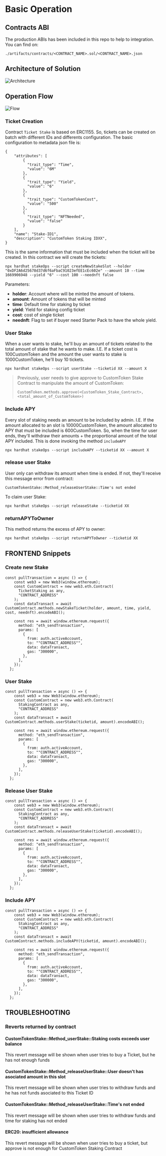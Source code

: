 # Basic Operation

## Contracts ABI

The production ABIs has been included in this repo to help to integration. You can find on:

`./artifacts/contracts/<CONTRACT_NAME>.sol/<CONTRACT_NAME>.json`

## Architecture of Solution

![Architecture](./img/Staking_Architecture.png)

## Operation Flow

![Flow](./img/StakeFlow.png)

### Ticket Creation

Contract `Ticket Stake` is based on ERC1155. So, tickets can be created on batch with different IDs and differents configuration. The basic configuration to metadata json file is:

```
{
    "attributes": [
        {
          "trait_type": "Time",
          "value": "6M"
        },
        {
          "trait_type": "Yield",
          "value": "6"
        },
        {
          "trait_type": "CustomTokenCost",
          "value": "500"
        },
        {
          "trait_type": "NFTNeeded",
          "value": "false"
        }
    ],
    "name": "Stake-ID1",
    "description": "CustomToken Staking IDXX",
}
```
This is the same information that must be included when the ticket will be created. In this contract we will create the tickets:
```
npx hardhat stakeOps --script createNewStakeSlot --holder "0xDF2A6d25678d37d6f6aFbaC91023efEE1cEc602e" --amount 10 --time 1669906948 --yield "6" --cost 100 --neednft false
```

Parameters:

- **holder**: Account where will be minted the amount of tokens.
- **amount**: Amount of tokens that will be minted
- **time**: Default time for staking by ticket
- **yield**: Yield for staking config ticket
- **cost**: cost of single ticket
- **neednft**: Flag to set if buyer need Starter Pack to have the whole yield.

### User Stake

When a user wants to stake, he'll buy an amount of tickets related to the total amount of stake that he wants to make. I.E. If a ticket cost is 100CustomToken and the amount the user wants to stake is 1000CustomToken, he'll buy 10 tickets.

```
npx hardhat stakeOps --script userStake --ticketid XX --amount X
```
> Previously, user needs to give approve to CustomToken Stake Contract to manipulate the amount of CustomToken: 
> 
> `CustomToken.methods.approve(<CustomToken_Stake_Contract>, <total_amount_of_CustomToken>)`
 
### Include APY

Every slot of staking needs an amount to be included by admin. I.E. If the amount allocated to an slot is 10000CustomToken, the amount allocated to APY that must be included is 600CustomToken. So, when the time for user ends, they'll withdraw their amounts + the proportional amount of the total APY included. This is done invoking the method `includeAPY`

```
npx hardhat stakeOps --script includeAPY --ticketid XX --amount X
```

### release user Stake

User only can withdraw its amount when time is ended. If not, they'll receive this message error from contract:

```
CustomTokenStake::Method_releaseUserStake::Time's not ended
```
To claim user Stake:

```
npx hardhat stakeOps --script releaseStake --ticketid XX
```

### returnAPYToOwner

This method returns the excess of APY to owner:

```
npx hardhat stakeOps --script returnAPYToOwner --ticketid XX
```

## FRONTEND Snippets

### Create new Stake

```
const pullTransaction = async () => {
    const web3 = new Web3(window.ethereum);
    const CustomContract = new web3.eth.Contract(
      TicketStaking as any,
      "CONTRACT_ADDRESS"
    );
    const dataTransact = await CustomContract.methods.newStakeTicket(holder, amount, time, yield, cost, neednft).encodeABI();

    const res = await window.ethereum.request({
      method: "eth_sendTransaction",
      params: [
        {
          from: auth.activeAccount,
          to: ""CONTRACT_ADDRESS"",
          data: dataTransact,
          gas: "300000",
        },
      ],
    });
  };
```

### User Stake

```
const pullTransaction = async () => {
    const web3 = new Web3(window.ethereum);
    const CustomContract = new web3.eth.Contract(
      StakingContract as any,
      "CONTRACT_ADDRESS"
    );
    const dataTransact = await CustomContract.methods.userStake(ticketid, amount).encodeABI();

    const res = await window.ethereum.request({
      method: "eth_sendTransaction",
      params: [
        {
          from: auth.activeAccount,
          to: ""CONTRACT_ADDRESS"",
          data: dataTransact,
          gas: "300000",
        },
      ],
    });
  };
```

### Release User Stake

```
const pullTransaction = async () => {
    const web3 = new Web3(window.ethereum);
    const CustomContract = new web3.eth.Contract(
      StakingContract as any,
      "CONTRACT_ADDRESS"
    );
    const dataTransact = await CustomContract.methods.releaseUserStake(ticketid).encodeABI();

    const res = await window.ethereum.request({
      method: "eth_sendTransaction",
      params: [
        {
          from: auth.activeAccount,
          to: ""CONTRACT_ADDRESS"",
          data: dataTransact,
          gas: "300000",
        },
      ],
    });
  };
```

### Include APY

```
const pullTransaction = async () => {
    const web3 = new Web3(window.ethereum);
    const CustomContract = new web3.eth.Contract(
      StakingContract as any,
      "CONTRACT_ADDRESS"
    );
    const dataTransact = await CustomContract.methods.includeAPY(ticketid, amount).encodeABI();

    const res = await window.ethereum.request({
      method: "eth_sendTransaction",
      params: [
        {
          from: auth.activeAccount,
          to: ""CONTRACT_ADDRESS"",
          data: dataTransact,
          gas: "300000",
        },
      ],
    });
  };
```

## TROUBLESHOOTING

### Reverts returned by contract

#### CustomTokenStake::Method_userStake::Staking costs exceeds user balance

This revert message will be shown when user tries to buy a Ticket, but he has not enough funds

#### CustomTokenStake::Method_releaseUserStake::User doesn't has asociated amount in this slot

This revert message will be shown when user tries to withdraw funds and he has not funds asociated to this Ticket ID

#### CustomTokenStake::Method_releaseUserStake::Time's not ended

This revert message will be shown when user tries to withdraw funds and time for staking has not ended

#### ERC20: insufficient allowance

This revert message will be shown when user tries to buy a ticket, but approve is not enough for CustomToken Staking Contract